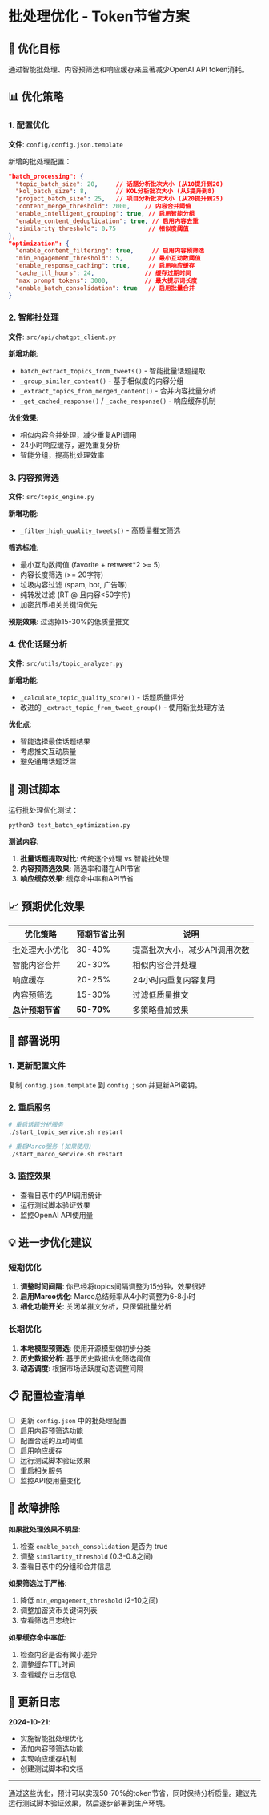 # 批处理优化 - Token节省方案

## 🎯 优化目标
通过智能批处理、内容预筛选和响应缓存来显著减少OpenAI API token消耗。

## 📊 优化策略

### 1. 配置优化
**文件**: `config/config.json.template`

新增的批处理配置：
```json
"batch_processing": {
  "topic_batch_size": 20,     // 话题分析批次大小 (从10提升到20)
  "kol_batch_size": 8,        // KOL分析批次大小 (从5提升到8)
  "project_batch_size": 25,   // 项目分析批次大小 (从20提升到25)
  "content_merge_threshold": 2000,    // 内容合并阈值
  "enable_intelligent_grouping": true, // 启用智能分组
  "enable_content_deduplication": true, // 启用内容去重
  "similarity_threshold": 0.75         // 相似度阈值
},
"optimization": {
  "enable_content_filtering": true,     // 启用内容预筛选
  "min_engagement_threshold": 5,       // 最小互动数阈值
  "enable_response_caching": true,     // 启用响应缓存
  "cache_ttl_hours": 24,              // 缓存过期时间
  "max_prompt_tokens": 3000,          // 最大提示词长度
  "enable_batch_consolidation": true   // 启用批量合并
}
```

### 2. 智能批处理
**文件**: `src/api/chatgpt_client.py`

**新增功能**:
- `batch_extract_topics_from_tweets()` - 智能批量话题提取
- `_group_similar_content()` - 基于相似度的内容分组
- `_extract_topics_from_merged_content()` - 合并内容批量分析
- `_get_cached_response()` / `_cache_response()` - 响应缓存机制

**优化效果**:
- 相似内容合并处理，减少重复API调用
- 24小时响应缓存，避免重复分析
- 智能分组，提高批处理效率

### 3. 内容预筛选
**文件**: `src/topic_engine.py`

**新增功能**:
- `_filter_high_quality_tweets()` - 高质量推文筛选

**筛选标准**:
- 最小互动数阈值 (favorite + retweet*2 >= 5)
- 内容长度筛选 (>= 20字符)
- 垃圾内容过滤 (spam, bot, 广告等)
- 纯转发过滤 (RT @ 且内容<50字符)
- 加密货币相关关键词优先

**预期效果**: 过滤掉15-30%的低质量推文

### 4. 优化话题分析
**文件**: `src/utils/topic_analyzer.py`

**新增功能**:
- `_calculate_topic_quality_score()` - 话题质量评分
- 改进的 `_extract_topic_from_tweet_group()` - 使用新批处理方法

**优化点**:
- 智能选择最佳话题结果
- 考虑推文互动质量
- 避免通用话题泛滥

## 🧪 测试脚本

运行批处理优化测试：
```bash
python3 test_batch_optimization.py
```

**测试内容**:
1. **批量话题提取对比**: 传统逐个处理 vs 智能批处理
2. **内容预筛选效果**: 筛选率和潜在API节省
3. **响应缓存效果**: 缓存命中率和API节省

## 📈 预期优化效果

| 优化策略 | 预期节省比例 | 说明 |
|---------|-------------|------|
| 批处理大小优化 | 30-40% | 提高批次大小，减少API调用次数 |
| 智能内容合并 | 20-30% | 相似内容合并处理 |
| 响应缓存 | 20-25% | 24小时内重复内容复用 |
| 内容预筛选 | 15-30% | 过滤低质量推文 |
| **总计预期节省** | **50-70%** | 多策略叠加效果 |

## 🚀 部署说明

### 1. 更新配置文件
复制 `config.json.template` 到 `config.json` 并更新API密钥。

### 2. 重启服务
```bash
# 重启话题分析服务
./start_topic_service.sh restart

# 重启Marco服务 (如果使用)
./start_marco_service.sh restart
```

### 3. 监控效果
- 查看日志中的API调用统计
- 运行测试脚本验证效果
- 监控OpenAI API使用量

## 💡 进一步优化建议

### 短期优化
1. **调整时间间隔**: 你已经将topics间隔调整为15分钟，效果很好
2. **启用Marco优化**: Marco总结频率从4小时调整为6-8小时
3. **细化功能开关**: 关闭单推文分析，只保留批量分析

### 长期优化
1. **本地模型预筛选**: 使用开源模型做初步分类
2. **历史数据分析**: 基于历史数据优化筛选阈值
3. **动态调度**: 根据市场活跃度动态调整间隔

## 📋 配置检查清单

- [ ] 更新 `config.json` 中的批处理配置
- [ ] 启用内容预筛选功能
- [ ] 配置合适的互动阈值
- [ ] 启用响应缓存
- [ ] 运行测试脚本验证效果
- [ ] 重启相关服务
- [ ] 监控API使用量变化

## 🔧 故障排除

**如果批处理效果不明显**:
1. 检查 `enable_batch_consolidation` 是否为 true
2. 调整 `similarity_threshold` (0.3-0.8之间)
3. 查看日志中的分组和合并信息

**如果筛选过于严格**:
1. 降低 `min_engagement_threshold` (2-10之间)
2. 调整加密货币关键词列表
3. 查看筛选日志统计

**如果缓存命中率低**:
1. 检查内容是否有微小差异
2. 调整缓存TTL时间
3. 查看缓存日志信息

## 📝 更新日志

**2024-10-21**: 
- 实施智能批处理优化
- 添加内容预筛选功能  
- 实现响应缓存机制
- 创建测试脚本和文档

---

通过这些优化，预计可以实现50-70%的token节省，同时保持分析质量。建议先运行测试脚本验证效果，然后逐步部署到生产环境。
